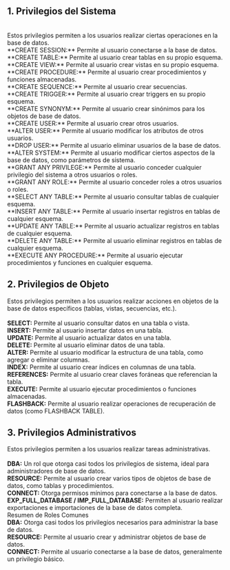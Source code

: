 ## 1. Privilegios del Sistema<br>
<br>
Estos privilegios permiten a los usuarios realizar ciertas operaciones en la base de datos.<br>
**CREATE SESSION:** Permite al usuario conectarse a la base de datos.<br>
**CREATE TABLE:** Permite al usuario crear tablas en su propio esquema.<br>
**CREATE VIEW:** Permite al usuario crear vistas en su propio esquema.<br>
**CREATE PROCEDURE:** Permite al usuario crear procedimientos y funciones almacenadas.<br>
**CREATE SEQUENCE:** Permite al usuario crear secuencias.<br>
**CREATE TRIGGER:** Permite al usuario crear triggers en su propio esquema.<br>
**CREATE SYNONYM:** Permite al usuario crear sinónimos para los objetos de base de datos.<br>
**CREATE USER:** Permite al usuario crear otros usuarios.<br>
**ALTER USER:** Permite al usuario modificar los atributos de otros usuarios.<br>
**DROP USER:** Permite al usuario eliminar usuarios de la base de datos.<br>
**ALTER SYSTEM:** Permite al usuario modificar ciertos aspectos de la base de datos, como parámetros de sistema.<br>
**GRANT ANY PRIVILEGE:** Permite al usuario conceder cualquier privilegio del sistema a otros usuarios o roles.<br>
**GRANT ANY ROLE:** Permite al usuario conceder roles a otros usuarios o roles.<br>
**SELECT ANY TABLE:** Permite al usuario consultar tablas de cualquier esquema.<br>
**INSERT ANY TABLE:** Permite al usuario insertar registros en tablas de cualquier esquema.<br>
**UPDATE ANY TABLE:** Permite al usuario actualizar registros en tablas de cualquier esquema.<br>
**DELETE ANY TABLE:** Permite al usuario eliminar registros en tablas de cualquier esquema.<br>
**EXECUTE ANY PROCEDURE:** Permite al usuario ejecutar procedimientos y funciones en cualquier esquema.<br>

## 2. Privilegios de Objeto<br>
Estos privilegios permiten a los usuarios realizar acciones en objetos de la base de datos específicos (tablas, vistas, secuencias, etc.).<br>
<br>
**SELECT:** Permite al usuario consultar datos en una tabla o vista.<br>
**INSERT:** Permite al usuario insertar datos en una tabla.<br>
**UPDATE:** Permite al usuario actualizar datos en una tabla.<br>
**DELETE:** Permite al usuario eliminar datos de una tabla.<br>
**ALTER:** Permite al usuario modificar la estructura de una tabla, como agregar o eliminar columnas.<br>
**INDEX:** Permite al usuario crear índices en columnas de una tabla.<br>
**REFERENCES:** Permite al usuario crear claves foráneas que referencian la tabla.<br>
**EXECUTE:** Permite al usuario ejecutar procedimientos o funciones almacenadas.<br>
**FLASHBACK:** Permite al usuario realizar operaciones de recuperación de datos (como FLASHBACK TABLE).<br>

## 3. Privilegios Administrativos<br>
Estos privilegios permiten a los usuarios realizar tareas administrativas.<br>
<br>
**DBA:** Un rol que otorga casi todos los privilegios de sistema, ideal para administradores de base de datos.<br>
**RESOURCE:** Permite al usuario crear varios tipos de objetos de base de datos, como tablas y procedimientos.<br>
**CONNECT:** Otorga permisos mínimos para conectarse a la base de datos.<br>
**EXP_FULL_DATABASE / IMP_FULL_DATABASE:** Permiten al usuario realizar exportaciones e importaciones de la base de datos completa.<br>
Resumen de Roles Comunes<br>
**DBA:** Otorga casi todos los privilegios necesarios para administrar la base de datos.<br>
**RESOURCE:** Permite al usuario crear y administrar objetos de base de datos.<br>
**CONNECT:** Permite al usuario conectarse a la base de datos, generalmente un privilegio básico.<br>
